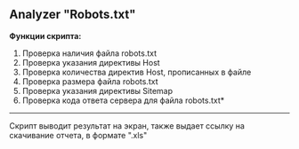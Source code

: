 ## Analyzer "Robots.txt"

**Функции скрипта:**
 1. Проверка наличия файла robots.txt
 2. Проверка указания директивы Host
 3. Проверка количества директив Host, прописанных в файле
 4. Проверка размера файла robots.txt
 5. Проверка указания директивы Sitemap
 6. Проверка кода ответа сервера для файла robots.txt*

----------

Скрипт выводит результат на экран, также выдает ссылку на скачивание отчета, в формате ".xls"